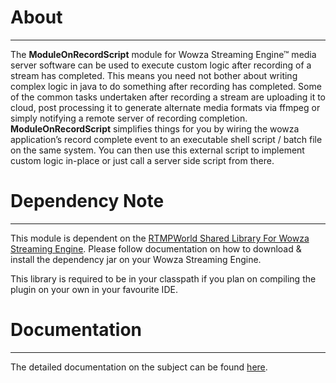 # About
---


The **ModuleOnRecordScript** module for Wowza Streaming Engine™ media server software can be used to execute custom logic after recording of a stream has completed. This means you need not bother about writing complex logic in java to do something after recording has completed. Some of the common tasks undertaken after recording a stream are uploading it to cloud, post processing it to generate alternate media formats via ffmpeg or simply notifying a remote server of recording completion. **ModuleOnRecordScript**  simplifies things for you by wiring the wowza application’s record complete event to an executable shell script / batch file on the same system. You can then use this external script to implement custom logic in-place or just call a server side script from there.

# Dependency Note
---

This module is dependent on the [RTMPWorld Shared Library For Wowza Streaming Engine](https://rtmpworld.com/product/shared-libraries-for-wowza-streaming-engine/). Please follow documentation on how to download & install the dependency jar on your Wowza Streaming Engine.

This library is required to be in your classpath if you plan on compiling the plugin on your own in your favourite IDE.

# Documentation
---

The detailed documentation on the subject can be found [here](https://rtmpworld.com/blog/execute-custom-logic-via-shell-script-after-recording-a-stream-in-the-wowza-streaming-engine/).
